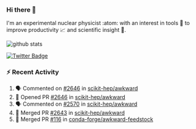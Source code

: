 ### Hi there 👋 

I'm an experimental nuclear physicist :atom: with an interest in tools :wrench: to improve productivity :chart_with_upwards_trend: and scientific insight :telescope:.

![github stats](https://github-readme-stats.vercel.app/api?username=agoose77&show_icons=true&hide_rank=true&hide_title=true&bg_color=30,e76445,904e95&text_color=efe3ec&icon_color=efe3ec)
<!--
**agoose77/agoose77** is a ✨ _special_ ✨ repository because its `README.md` (this file) appears on your GitHub profile.

Here are some ideas to get you started:

- 🔭 I’m currently working on ...
- 🌱 I’m currently learning ...
- 👯 I’m looking to collaborate on ...
- 🤔 I’m looking for help with ...
- 💬 Ask me about ...
- 📫 How to reach me: ...
- 😄 Pronouns: ...
- ⚡ Fun fact: ...
-->

[![Twitter Badge](https://img.shields.io/twitter/follow/agoose77?style=flat-square&logo=Twitter&logoColor=white&color=cornflowerblue)](https://twitter.com/agoose77)

### :zap: Recent Activity

<!--START_SECTION:activity-->
1. 🗣 Commented on [#2646](https://github.com/scikit-hep/awkward/pull/2646#issuecomment-1678971208) in [scikit-hep/awkward](https://github.com/scikit-hep/awkward)
2. 💪 Opened PR [#2646](https://github.com/scikit-hep/awkward/pull/2646) in [scikit-hep/awkward](https://github.com/scikit-hep/awkward)
3. 🗣 Commented on [#2570](https://github.com/scikit-hep/awkward/pull/2570#issuecomment-1677800532) in [scikit-hep/awkward](https://github.com/scikit-hep/awkward)
4. 🎉 Merged PR [#2643](https://github.com/scikit-hep/awkward/pull/2643) in [scikit-hep/awkward](https://github.com/scikit-hep/awkward)
5. 🎉 Merged PR [#116](https://github.com/conda-forge/awkward-feedstock/pull/116) in [conda-forge/awkward-feedstock](https://github.com/conda-forge/awkward-feedstock)
<!--END_SECTION:activity-->
